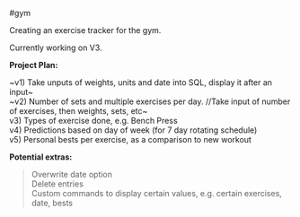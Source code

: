 #gym

Creating an exercise tracker for the gym.

Currently working on V3.

**Project Plan:**

~v1) Take unputs of weights, units and date into SQL, display it after an input~  
~v2) Number of sets and multiple exercises per day. //Take input of number of exercises, then weights, sets, etc~  
v3) Types of exercise done, e.g. Bench Press  
v4) Predictions based on day of week (for 7 day rotating schedule)  
v5) Personal bests per exercise, as a comparison to new workout

**Potential extras:**

> Overwrite date option  
> Delete entries  
> Custom commands to display certain values, e.g. certain exercises, date, bests
